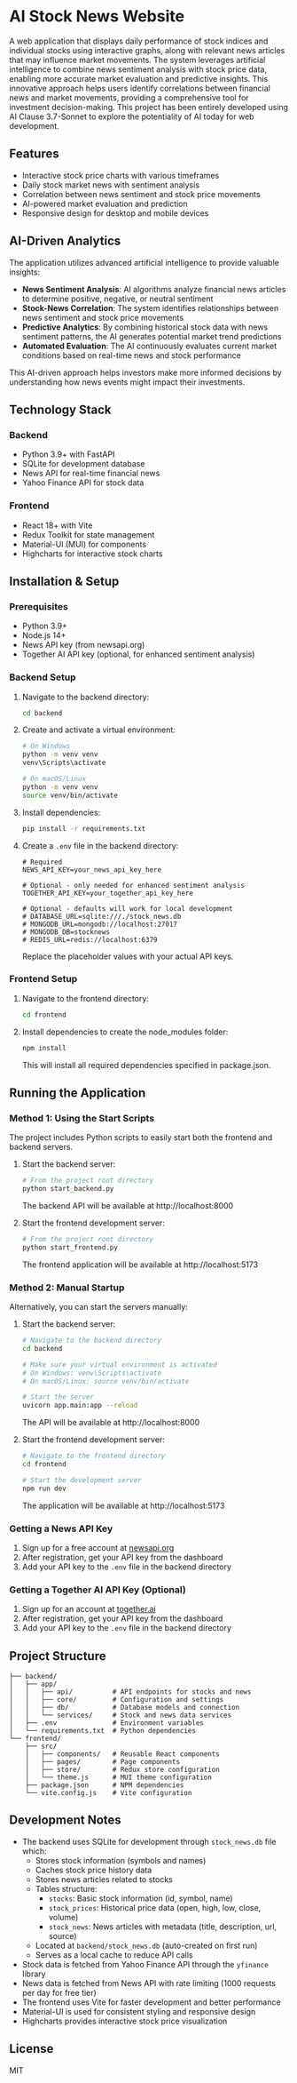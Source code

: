 # AI Stock News Website 

A web application that displays daily performance of stock indices and individual stocks using interactive graphs, along with relevant news articles that may influence market movements. The system leverages artificial intelligence to combine news sentiment analysis with stock price data, enabling more accurate market evaluation and predictive insights. This innovative approach helps users identify correlations between financial news and market movements, providing a comprehensive tool for investment decision-making. This project has been entirely developed using AI Clause 3.7-Sonnet to explore the potentiality of AI today for web development.

## Features

- Interactive stock price charts with various timeframes
- Daily stock market news with sentiment analysis
- Correlation between news sentiment and stock price movements
- AI-powered market evaluation and prediction
- Responsive design for desktop and mobile devices

## AI-Driven Analytics

The application utilizes advanced artificial intelligence to provide valuable insights:

- **News Sentiment Analysis**: AI algorithms analyze financial news articles to determine positive, negative, or neutral sentiment
- **Stock-News Correlation**: The system identifies relationships between news sentiment and stock price movements
- **Predictive Analytics**: By combining historical stock data with news sentiment patterns, the AI generates potential market trend predictions
- **Automated Evaluation**: The AI continuously evaluates current market conditions based on real-time news and stock performance

This AI-driven approach helps investors make more informed decisions by understanding how news events might impact their investments.

## Technology Stack

### Backend
- Python 3.9+ with FastAPI
- SQLite for development database
- News API for real-time financial news
- Yahoo Finance API for stock data

### Frontend
- React 18+ with Vite
- Redux Toolkit for state management
- Material-UI (MUI) for components
- Highcharts for interactive stock charts

## Installation & Setup

### Prerequisites

- Python 3.9+
- Node.js 14+
- News API key (from newsapi.org)
- Together AI API key (optional, for enhanced sentiment analysis)

### Backend Setup

1. Navigate to the backend directory:
   ```bash
   cd backend
   ```

2. Create and activate a virtual environment:
   ```bash
   # On Windows
   python -m venv venv
   venv\Scripts\activate

   # On macOS/Linux
   python -m venv venv
   source venv/bin/activate
   ```

3. Install dependencies:
   ```bash
   pip install -r requirements.txt
   ```

4. Create a `.env` file in the backend directory:
   ```
   # Required
   NEWS_API_KEY=your_news_api_key_here
   
   # Optional - only needed for enhanced sentiment analysis
   TOGETHER_API_KEY=your_together_api_key_here
   
   # Optional - defaults will work for local development
   # DATABASE_URL=sqlite:///./stock_news.db
   # MONGODB_URL=mongodb://localhost:27017
   # MONGODB_DB=stocknews
   # REDIS_URL=redis://localhost:6379
   ```
   Replace the placeholder values with your actual API keys.

### Frontend Setup

1. Navigate to the frontend directory:
   ```bash
   cd frontend
   ```

2. Install dependencies to create the node_modules folder:
   ```bash
   npm install
   ```
   This will install all required dependencies specified in package.json.

## Running the Application

### Method 1: Using the Start Scripts

The project includes Python scripts to easily start both the frontend and backend servers.

1. Start the backend server:
   ```bash
   # From the project root directory
   python start_backend.py
   ```
   The backend API will be available at http://localhost:8000

2. Start the frontend development server:
   ```bash
   # From the project root directory
   python start_frontend.py
   ```
   The frontend application will be available at http://localhost:5173

### Method 2: Manual Startup

Alternatively, you can start the servers manually:

1. Start the backend server:
   ```bash
   # Navigate to the backend directory
   cd backend
   
   # Make sure your virtual environment is activated
   # On Windows: venv\Scripts\activate
   # On macOS/Linux: source venv/bin/activate
   
   # Start the server
   uvicorn app.main:app --reload
   ```
   The API will be available at http://localhost:8000

2. Start the frontend development server:
   ```bash
   # Navigate to the frontend directory
   cd frontend
   
   # Start the development server
   npm run dev
   ```
   The application will be available at http://localhost:5173

### Getting a News API Key

1. Sign up for a free account at [newsapi.org](https://newsapi.org)
2. After registration, get your API key from the dashboard
3. Add your API key to the `.env` file in the backend directory

### Getting a Together AI API Key (Optional)

1. Sign up for an account at [together.ai](https://together.ai)
2. After registration, get your API key from the dashboard
3. Add your API key to the `.env` file in the backend directory

## Project Structure

```
├── backend/
│   ├── app/
│   │   ├── api/          # API endpoints for stocks and news
│   │   ├── core/         # Configuration and settings
│   │   ├── db/           # Database models and connection
│   │   └── services/     # Stock and news data services
│   ├── .env              # Environment variables
│   └── requirements.txt  # Python dependencies
└── frontend/
    ├── src/
    │   ├── components/   # Reusable React components
    │   ├── pages/        # Page components
    │   ├── store/        # Redux store configuration
    │   └── theme.js      # MUI theme configuration
    ├── package.json      # NPM dependencies
    └── vite.config.js    # Vite configuration
```

## Development Notes

- The backend uses SQLite for development through `stock_news.db` file which:
  - Stores stock information (symbols and names)
  - Caches stock price history data
  - Stores news articles related to stocks
  - Tables structure:
    - `stocks`: Basic stock information (id, symbol, name)
    - `stock_prices`: Historical price data (open, high, low, close, volume)
    - `stock_news`: News articles with metadata (title, description, url, source)
  - Located at `backend/stock_news.db` (auto-created on first run)
  - Serves as a local cache to reduce API calls
- Stock data is fetched from Yahoo Finance API through the `yfinance` library
- News data is fetched from News API with rate limiting (1000 requests per day for free tier)
- The frontend uses Vite for faster development and better performance
- Material-UI is used for consistent styling and responsive design
- Highcharts provides interactive stock price visualization

## License

MIT